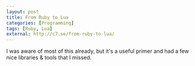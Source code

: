 ```yaml
---
layout: post
title: From Ruby to Lua
categories: [Programming]
tags: [Ruby, Lua]
external: http://c7.se/from-ruby-to-lua/
---
```


I was aware of most of this already, but it's a useful primer and had a few nice libraries & tools that I missed.
